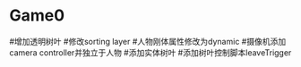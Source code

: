 # Game0

#增加透明树叶
#修改sorting layer
#人物刚体属性修改为dynamic
#摄像机添加camera controller并独立于人物
#添加实体树叶
#添加树叶控制脚本leaveTrigger
